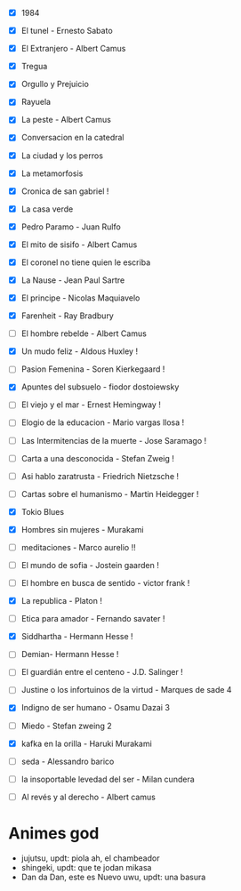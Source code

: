 

- [x] 1984
- [x] El tunel - Ernesto Sabato
- [x] El Extranjero - Albert Camus
- [x] Tregua
- [x] Orgullo y Prejuicio 
- [x] Rayuela
- [x] La peste - Albert Camus
- [x] Conversacion en la catedral
- [x] La ciudad y los perros
- [x] La metamorfosis
- [x] Cronica de san gabriel !
- [x] La casa verde
- [x] Pedro Paramo - Juan Rulfo
- [x] El mito de sisifo - Albert Camus
- [x] El coronel no tiene quien le escriba

- [x] La Nause - Jean Paul Sartre 
- [x] El principe - Nicolas Maquiavelo 
- [x] Farenheit - Ray Bradbury
- [ ] El hombre rebelde - Albert Camus
- [x] Un mudo feliz - Aldous Huxley !
- [ ] Pasion Femenina - Soren Kierkegaard !
- [x] Apuntes del subsuelo - fiodor dostoiewsky
- [ ] El viejo y el mar - Ernest Hemingway !
- [ ] Elogio de la educacion - Mario vargas llosa !
- [ ] Las Intermitencias de la muerte - Jose Saramago !
- [ ] Carta a una desconocida - Stefan Zweig !
- [ ] Asi hablo zaratrusta - Friedrich Nietzsche ! 
- [ ] Cartas sobre el humanismo - Martin Heidegger !
- [x] Tokio Blues
- [x] Hombres sin mujeres - Murakami
- [ ] meditaciones - Marco aurelio !!
- [ ] El mundo de sofia - Jostein gaarden !
- [ ] El hombre en busca de sentido - victor frank !
- [x] La republica - Platon !
- [ ] Etica para amador - Fernando savater !
- [x] Siddhartha - Hermann Hesse !
- [ ] Demian- Hermann Hesse !
- [ ] El guardián entre el centeno - J.D. Salinger !
- [ ] Justine o los infortuinos de la virtud - Marques de sade 4
- [x] Indigno de ser humano - Osamu Dazai 3
- [ ] Miedo - Stefan zweing 2
- [x] kafka en la orilla - Haruki Murakami
- [ ] seda - Alessandro barico
- [ ] la insoportable levedad del ser - Milan cundera
- [ ] Al revés y al derecho - Albert camus



# Animes god

- jujutsu, updt: piola ah, el chambeador
- shingeki, updt: que te jodan mikasa
- Dan da Dan, este es Nuevo uwu, updt: una basura

